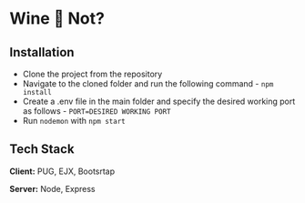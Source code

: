 
# Wine 🍷 Not?




## Installation

- Clone the project from the repository
- Navigate to the cloned folder and run the following command - `npm install`
- Create a .env file in the main folder and specify the desired working port as follows - `PORT=DESIRED WORKING PORT`
- Run `nodemon` with `npm start`

## Tech Stack

**Client:** PUG, EJX, Bootsrtap

**Server:** Node, Express

